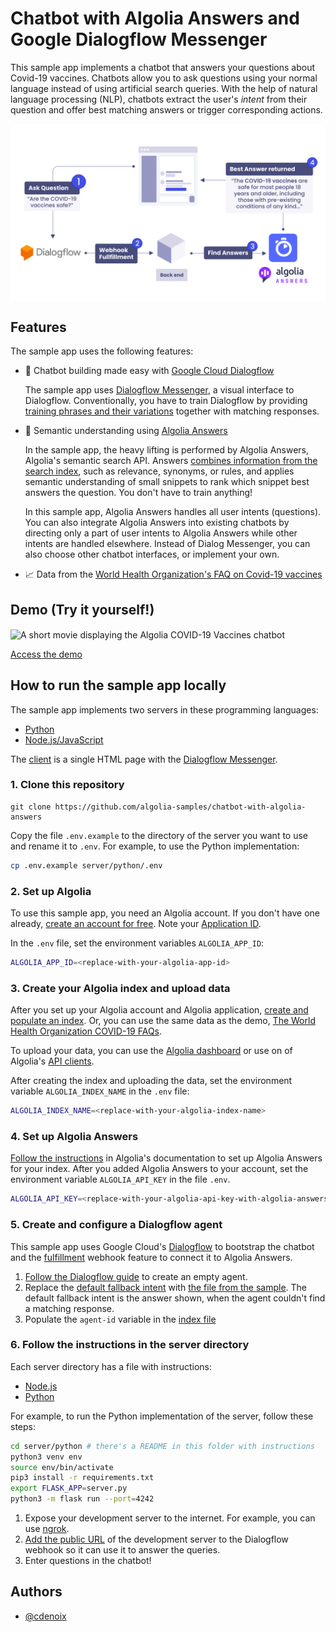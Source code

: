 # Chatbot with Algolia Answers and Google Dialogflow Messenger

This sample app implements a chatbot that answers your questions about Covid-19 vaccines. Chatbots allow you to ask questions using your normal language instead of using artificial search queries. With the help of natural language processing (NLP), chatbots extract the user's _intent_ from their question and offer best matching answers or trigger corresponding actions.

<img src="demo/diagram.png?raw=true" alt="A flowchart of the chatbot with Algolia Answers sample application" align="center">

## Features

The sample app uses the following features:

-  🤖 Chatbot building made easy with [Google Cloud Dialogflow](https://cloud.google.com/dialogflow/)

   The sample app uses [Dialogflow Messenger](https://cloud.google.com/dialogflow/es/docs/integrations/dialogflow-messenger), a visual interface to Dialogflow. Conventionally, you have to train Dialogflow by providing [training phrases and their variations](https://cloud.google.com/dialogflow/es/docs/tutorials/build-an-agent/create-customize-agent) together with matching responses.

-  🧠 Semantic understanding using [Algolia Answers](https://www.algolia.com/products/answers-for-support/)

   In the sample app, the heavy lifting is performed by Algolia Answers, Algolia's semantic search API. Answers [combines information from the search index](https://www.algolia.com/doc/guides/algolia-ai/answers/), such as relevance, synonyms, or rules, and applies semantic understanding of small snippets to rank which snippet best answers the question. You don't have to train anything!

   In this sample app, Algolia Answers handles all user intents (questions). You can also integrate Algolia Answers into existing chatbots by directing only a part of user intents to Algolia Answers while other intents are handled elsewhere. Instead of Dialog Messenger, you can also choose other chatbot interfaces, or implement your own.
   
-  📈 Data from the [World Health Organization's FAQ on Covid-19 vaccines](<https://www.who.int/news-room/q-a-detail/coronavirus-disease-(covid-19)-vaccines>)

## Demo (Try it yourself!)

<img src="demo/demo.gif?raw=true" alt="A short movie displaying the Algolia COVID-19 Vaccines chatbot" align="center" width="400">

[Access the demo](https://ni17w.sse.codesandbox.io/)

## How to run the sample app locally

The sample app implements two servers in these programming languages:

- [Python](server/python)
- [Node.js/JavaScript](server/node)

The [client](client) is a single HTML page with the [Dialogflow Messenger](https://cloud.google.com/dialogflow/es/docs/integrations/dialogflow-messenger).

### 1. Clone this repository

```
git clone https://github.com/algolia-samples/chatbot-with-algolia-answers
```

Copy the file `.env.example` to the directory of the server you want to use and rename it to `.env`. For example, to use the Python implementation:

```bash
cp .env.example server/python/.env
```

### 2. Set up Algolia

To use this sample app, you need an Algolia account. If you don't have one already, [create an account for free](https://www.algolia.com/users/sign-up). Note your [Application ID](https://deploy-preview-5789--algolia-docs.netlify.app/doc/guides/sending-and-managing-data/send-and-update-your-data/how-to/importing-with-the-api/#application-id).

In the `.env` file, set the environment variables `ALGOLIA_APP_ID`:

```bash
ALGOLIA_APP_ID=<replace-with-your-algolia-app-id>
```

### 3. Create your Algolia index and upload data

After you set up your Algolia account and Algolia application, [create and populate an index](https://www.algolia.com/doc/guides/sending-and-managing-data/prepare-your-data/). Or, you can use the same data as the demo, [The World Health Organization COVID-19 FAQs](sample/who-covid-faq.json).

To upload your data, you can use the [Algolia dashboard](https://www.algolia.com/doc/guides/sending-and-managing-data/send-and-update-your-data/how-to/importing-from-the-dashboard/) or use on of Algolia's [API clients](https://www.algolia.com/developers/#integrations).

After creating the index and uploading the data, set the environment variable `ALGOLIA_INDEX_NAME` in the `.env` file:

```bash
ALGOLIA_INDEX_NAME=<replace-with-your-algolia-index-name>
```

### 4. Set up Algolia Answers

[Follow the instructions](https://www.algolia.com/doc/guides/algolia-ai/answers/#authentication) in Algolia's documentation to set up Algolia Answers for your index. After you added Algolia Answers to your account, set the environment variable `ALGOLIA_API_KEY` in the file `.env`.

```bash
ALGOLIA_API_KEY=<replace-with-your-algolia-api-key-with-algolia-answers-acl>
```

### 5. Create and configure a Dialogflow agent

This sample app uses Google Cloud's [Dialogflow](https://cloud.google.com/dialogflow) to bootstrap the chatbot
and the [fulfillment](https://cloud.google.com/dialogflow/es/docs/fulfillment-overview) webhook feature to connect it to Algolia Answers.

1. [Follow the Dialogflow guide](https://cloud.google.com/dialogflow/es/docs/agents-manage) to create an empty agent.
2. Replace the [default fallback intent](https://cloud.google.com/dialogflow/es/docs/intents-default#fallback) with [the file from the sample](sample/dialogflow-default-fallback-intent.json). The default fallback intent is the answer shown, when the agent couldn't find a matching response. 
3. Populate the `agent-id` variable in the [index file](client/index.html)

### 6. Follow the instructions in the server directory

Each server directory has a file with instructions:

- [Node.js](server/node/README)
- [Python](server/python/README)

For example, to run the Python implementation of the server, follow these steps:

```bash
cd server/python # there's a README in this folder with instructions
python3 venv env
source env/bin/activate
pip3 install -r requirements.txt
export FLASK_APP=server.py
python3 -m flask run --port=4242
```

1. Expose your development server to the internet. For example, you can use [ngrok](https://ngrok.com/).
2. [Add the public URL](https://cloud.google.com/dialogflow/es/docs/fulfillment-webhook) of the development server to the Dialogflow webhook so it can use it to answer the queries.
3. Enter questions in the chatbot!

## Authors

- [@cdenoix](https://twitter.com/cdenoix)
